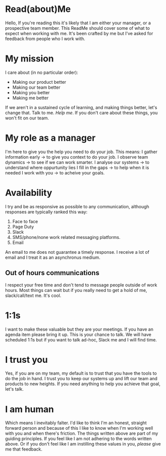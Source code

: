 # Read(about)Me
Hello, If you're reading this it's likely that I am either your manager, or a prospective team member. This ReadMe should cover some of what to expect when working with me. It's been crafted by me but I've asked for feedback from people who I work with.

# My mission
I care about (in no particular order):
- Making our product better
- Making our team better
- Making you better
- Making me better

If we aren't in a sustained cycle of learning, and making things better, let's change that. Talk to me. *Help me*. If you don't care about these things, you won't fit on our team.

# My role as a manager
I'm here to give you the help you need to do your job. This means:
I gather information early -> to give you context to do your job.
I observe team dynamics -> to see if we can work smarter.
I analyse our systems -> to understand where oppurtunity lies
I fill in the gaps -> to help when it is needed
I work with you -> to acheive your goals.

# Availability
I try and be as responsive as possible to any communication, although responses are typically ranked this way:

1. Face to face
2. Page Duty
3. Slack
4. SMS/phone/none work related messaging platforms.
5. Email

An email to me does not guarantee a timely response. I receive a lot of email and I treat it as an asynchronus medium.

## Out of hours communications
I respect your free time and don't tend to message people outside of work hours. Most things can wait but if you really need to get a hold of me, slack/call/text me. It's cool.

# 1:1s
I want to make these valuable but they are your meetings. If you have an agenda item please bring it up. This is your chance to talk. We will have scheduled 1:1s but if you want to talk ad-hoc, Slack me and I will find time.

# I trust you
Yes, if you are on my team, my default is to trust that you have the tools to do the job in hand. I trust you to keep our systems up and lift our team and products to new heights. If you need anything to help you achieve that goal, let's talk.

# I am human
Which means I inevitably falter.
I'd like to think I'm an honest, straight forward person and because of this I like to know when I'm working well with you and when there's friction. The things written above are part of my guiding principles. If you feel like I am not adhering to the words written above. Or if you don't feel like I am instilling these values in you, _please_ give me that feedback.
